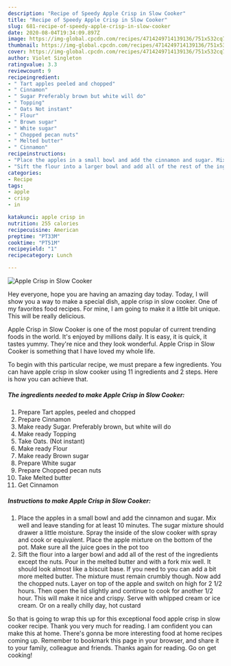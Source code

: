 ```yaml
---
description: "Recipe of Speedy Apple Crisp in Slow Cooker"
title: "Recipe of Speedy Apple Crisp in Slow Cooker"
slug: 681-recipe-of-speedy-apple-crisp-in-slow-cooker
date: 2020-08-04T19:34:09.897Z
image: https://img-global.cpcdn.com/recipes/4714249714139136/751x532cq70/apple-crisp-in-slow-cooker-recipe-main-photo.jpg
thumbnail: https://img-global.cpcdn.com/recipes/4714249714139136/751x532cq70/apple-crisp-in-slow-cooker-recipe-main-photo.jpg
cover: https://img-global.cpcdn.com/recipes/4714249714139136/751x532cq70/apple-crisp-in-slow-cooker-recipe-main-photo.jpg
author: Violet Singleton
ratingvalue: 3.3
reviewcount: 9
recipeingredient:
- " Tart apples peeled and chopped"
- " Cinnamon"
- " Sugar Preferably brown but white will do"
- " Topping"
- " Oats Not instant"
- " Flour"
- " Brown sugar"
- " White sugar"
- " Chopped pecan nuts"
- " Melted butter"
- " Cinnamon"
recipeinstructions:
- "Place the apples in a small bowl and add the cinnamon and sugar. Mix well and leave standing for at least 10 minutes. The sugar mixture should drawer a little moisture. Spray the inside of the slow cooker with spray and cook or equivalent. Place the apple mixture on the bottom of the pot. Make sure all the juice goes in the pot too"
- "Sift the flour into a larger bowl and add all of the rest of the ingredients except the nuts. Pour in the melted butter and with a fork mix well. It should look almost like a biscuit base. If you need to you can add a bit more melted butter. The mixture must remain crumbly though. Now add the chopped nuts. Layer on top of the apple and switch on high for 2 1/2 hours. Then open the lid slightly and continue to cook for another 1/2 hour. This will make it nice and crispy. Serve with whipped cream or ice cream. Or on a really chilly day, hot custard"
categories:
- Recipe
tags:
- apple
- crisp
- in

katakunci: apple crisp in 
nutrition: 255 calories
recipecuisine: American
preptime: "PT33M"
cooktime: "PT51M"
recipeyield: "1"
recipecategory: Lunch

---
```



![Apple Crisp in Slow Cooker](https://img-global.cpcdn.com/recipes/4714249714139136/751x532cq70/apple-crisp-in-slow-cooker-recipe-main-photo.jpg)

Hey everyone, hope you are having an amazing day today. Today, I will show you a way to make a special dish, apple crisp in slow cooker. One of my favorites food recipes. For mine, I am going to make it a little bit unique. This will be really delicious.



Apple Crisp in Slow Cooker is one of the most popular of current trending foods in the world. It's enjoyed by millions daily. It is easy, it is quick, it tastes yummy. They're nice and they look wonderful. Apple Crisp in Slow Cooker is something that I have loved my whole life.


To begin with this particular recipe, we must prepare a few ingredients. You can have apple crisp in slow cooker using 11 ingredients and 2 steps. Here is how you can achieve that.

##### The ingredients needed to make Apple Crisp in Slow Cooker:

1. Prepare  Tart apples, peeled and chopped
1. Prepare  Cinnamon
1. Make ready  Sugar. Preferably brown, but white will do
1. Make ready  Topping
1. Take  Oats. (Not instant)
1. Make ready  Flour
1. Make ready  Brown sugar
1. Prepare  White sugar
1. Prepare  Chopped pecan nuts
1. Take  Melted butter
1. Get  Cinnamon




##### Instructions to make Apple Crisp in Slow Cooker:

1. Place the apples in a small bowl and add the cinnamon and sugar. Mix well and leave standing for at least 10 minutes. The sugar mixture should drawer a little moisture. Spray the inside of the slow cooker with spray and cook or equivalent. Place the apple mixture on the bottom of the pot. Make sure all the juice goes in the pot too
1. Sift the flour into a larger bowl and add all of the rest of the ingredients except the nuts. Pour in the melted butter and with a fork mix well. It should look almost like a biscuit base. If you need to you can add a bit more melted butter. The mixture must remain crumbly though. Now add the chopped nuts. Layer on top of the apple and switch on high for 2 1/2 hours. Then open the lid slightly and continue to cook for another 1/2 hour. This will make it nice and crispy. Serve with whipped cream or ice cream. Or on a really chilly day, hot custard




So that is going to wrap this up for this exceptional food apple crisp in slow cooker recipe. Thank you very much for reading. I am confident you can make this at home. There's gonna be more interesting food at home recipes coming up. Remember to bookmark this page in your browser, and share it to your family, colleague and friends. Thanks again for reading. Go on get cooking!

